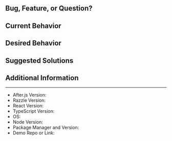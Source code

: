 ## Bug, Feature, or Question?


## Current Behavior



## Desired Behavior



## Suggested Solutions
<!-- PLEASE FILL THIS OUT -->



## Additional Information


---

<!-- PLEASE FILL THIS OUT -->
- After.js Version:
- Razzle Version:
- React Version:
- TypeScript Version:
- OS:
- Node Version:
- Package Manager and Version:
- Demo Repo or Link:
